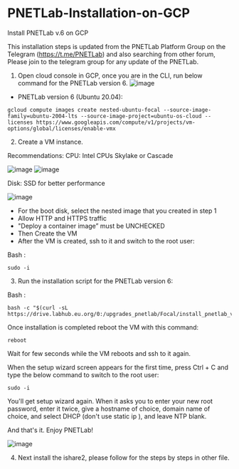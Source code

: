 # PNETLab-Installation-on-GCP
Install PNETLab v.6 on GCP

This installation steps is updated from the PNETLab Platform Group on the Telegram (https://t.me/PNETLab) and also searching from other forum, 
Please join to the telegram group for any update of the PNETLab.

1. Open cloud console in GCP, once you are in the CLI, run below command for the PNETLab version 6.
![image](https://github.com/user-attachments/assets/e4f6fac6-43f7-4c33-b8f7-3e81a8d94a38)


- PNETLab version 6 (Ubuntu 20.04):
```
gcloud compute images create nested-ubuntu-focal --source-image-family=ubuntu-2004-lts --source-image-project=ubuntu-os-cloud --licenses https://www.googleapis.com/compute/v1/projects/vm-options/global/licenses/enable-vmx
```


2. Create a VM instance.

Recommendations:
CPU: Intel CPUs Skylake or Cascade

![image](https://github.com/user-attachments/assets/3364b383-4ef4-44f7-a336-da329a0b62a2)
![image](https://github.com/user-attachments/assets/92932c2d-390e-45c2-bcbc-0813aeb02e43)


Disk: SSD for better performance

![image](https://github.com/user-attachments/assets/9d4ff488-cd81-4c3e-8869-666c65b8a365)


- For the boot disk, select the nested image that you created in step 1
- Allow HTTP and HTTPS traffic
- "Deploy a container image” must be UNCHECKED
- Then Create the VM
- After the VM is created, ssh to it and switch to the root user:

Bash :
```
sudo -i
```

3. Run the installation script for the PNETLab version 6:

Bash :
```
bash -c "$(curl -sL https://drive.labhub.eu.org/0:/upgrades_pnetlab/Focal/install_pnetlab_v6.sh)"
```


Once installation is completed reboot the VM with this command:
```
reboot
```

Wait for few seconds while the VM reboots and ssh to it again.

When the setup wizard screen appears for the first time, press Ctrl + C and type the below command to switch to the root user:
```
sudo -i
```

You'll get setup wizard again. When it asks you to enter your new root password, enter it twice, give a hostname of choice, domain name of choice, and select DHCP (don't use static ip ), and leave NTP blank.

And that's it. Enjoy PNETLab!

![image](https://github.com/user-attachments/assets/7f7d4b52-313a-4c21-840d-38db0f911c3d)

4. Next install the ishare2, please follow for the steps by steps in other file.
